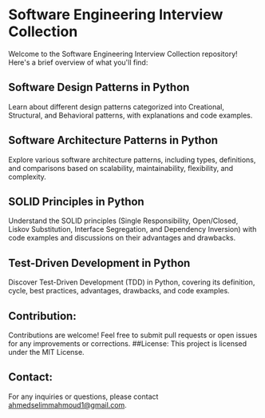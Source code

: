 # Software Engineering Interview Collection
Welcome to the Software Engineering Interview Collection repository! Here's a brief overview of what you'll find:

## Software Design Patterns in Python
Learn about different design patterns categorized into Creational, Structural, and Behavioral patterns, with explanations and code examples.

## Software Architecture Patterns in Python
Explore various software architecture patterns, including types, definitions, and comparisons based on scalability, maintainability, flexibility, and complexity.

## SOLID Principles in Python
Understand the SOLID principles (Single Responsibility, Open/Closed, Liskov Substitution, Interface Segregation, and Dependency Inversion) with code examples and discussions on their advantages and drawbacks.

## Test-Driven Development in Python
Discover Test-Driven Development (TDD) in Python, covering its definition, cycle, best practices, advantages, drawbacks, and code examples.


## Contribution:
Contributions are welcome! Feel free to submit pull requests or open issues for any improvements or corrections.
##License:
This project is licensed under the MIT License.
## Contact:
For any inquiries or questions, please contact ahmedselimmahmoud1@gmail.com.
